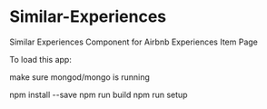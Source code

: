 # Similar-Experiences

Similar Experiences Component for Airbnb Experiences Item Page

To load this app:

make sure mongod/mongo is running

npm install --save
npm run build
npm run setup
